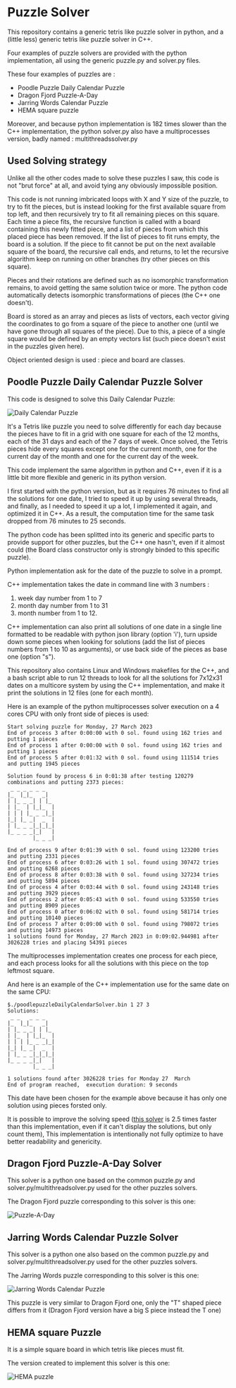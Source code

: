# Puzzle Solver

This repository contains a generic tetris like puzzle solver in python, and a (little less) generic tetris like puzzle solver in C++.

Four examples of puzzle solvers are provided with the python implementation, all using the generic puzzle.py and solver.py files.

These four examples of puzzles are :
- Poodle Puzzle Daily Calendar Puzzle
- Dragon Fjord Puzzle-A-Day
- Jarring Words Calendar Puzzle
- HEMA square puzzle

Moreover, and because python implementation is 182 times slower than the C++ implementation, the python solver.py also have a multiprocesses version, badly named : multithreadssolver.py

## Used Solving strategy

Unlike all the other codes made to solve these puzzles I saw, this code is not "brut force" at all, and avoid tying any obviously impossible position.

This code is not running imbricated loops with X and Y size of the puzzle, to try to fit the pieces, but is instead looking for the first available square from top left, and then recursively try to fit all remaining pieces on this square. Each time a piece fits, the recursive function is called with a board containing this newly fitted piece, and a list of pieces from which this placed piece has been removed. If the list of pieces to fit runs empty, the board is a solution. If the piece to fit cannot be put on the next available square of the board, the recursive call ends, and returns, to let the recursive algorithm keep on running on other branches (try other pieces on this square).

Pieces and their rotations are defined such as no isomorphic transformation remains, to avoid getting the same solution twice or more. The python code automatically detects isomorphic transformations of pieces (the C++ one doesn't).

Board is stored as an array and pieces as lists of vectors, each vector giving the coordinates to go from a square of the piece to another one (until we have gone through all squares of the piece).
Due to this, a piece of a single square would be defined by an empty vectors list (such piece doesn't exist in the puzzles given here).

Object oriented design is used : piece and board are classes.

## Poodle Puzzle Daily Calendar Puzzle Solver

This code is designed to solve this Daily Calendar Puzzle:

![Daily Calendar Puzzle](img/poodlepuzzleDailyCalendarPuzzle.jpeg)

It's a Tetris like puzzle you need to solve differently for each day because the pieces have to fit in a grid with one square for each of the 12 months, each of the 31 days and each of the 7 days of week. Once solved, the Tetris pieces hide every squares except one for the current month, one for the current day of the month and one for the current day of the week.

This code implement the same algorithm in python and C++, even if it is a little bit more flexible and generic in its python version.

I first started with the python version, but as it requires 76 minutes to find all the solutions for one date, I tried to speed it up by using several threads, and finally, as I needed to speed it up a lot, I implemented it again, and optimized it in C++. As a result, the computation time for the same task dropped from 76 minutes to 25 seconds.

The python code has been splitted into its generic and specific parts to provide support for other puzzles, but the C++ one hasn't, even if it almost could (the Board class constructor only is strongly binded to this specific puzzle).

Python implementation ask for the date of the puzzle to solve in a prompt.

C++ implementation takes the date in command line with 3 numbers : 

 1. week day number from 1 to 7
 2. month day number from 1 to 31 
 3. month number from 1 to 12.

C++ implementation can also print all solutions of one date in a single line formatted to be readable with python json library (option 'i'), turn upside down some pieces when looking for solutions (add the list of pieces numbers from 1 to 10 as arguments), or use back side of the pieces as base one (option "s").

This repository also contains Linux and Windows makefiles for the C++, and a bash script able to run 12 threads to look for all the solutions for 7x12x31 dates on a multicore system by using the C++ implementation, and make it print the solutions in 12 files (one for each month).

Here is an example of the python multiprocesses solver execution on a 4 cores CPU with only front side of pieces is used:

    Start solving puzzle for Monday, 27 March 2023
    End of process 3 after 0:00:00 with 0 sol. found using 162 tries and putting 1 pieces
    End of process 1 after 0:00:00 with 0 sol. found using 162 tries and putting 1 pieces
    End of process 5 after 0:01:32 with 0 sol. found using 111514 tries and putting 1945 pieces
    
    Solution found by process 6 in 0:01:38 after testing 120279 combinations and putting 2373 pieces:
     _ _ _ _ _ _
    |_  |_|_   _|
    | |_ _ _| | |_
    | |_  | |_|_  |
    | | | |_ _ _|_|
    |_| |_ _|  _  |
    | |_ _ _|_|_|_|
    |_ _ _ _|_|   |
            |_ _ _|

    End of process 9 after 0:01:39 with 0 sol. found using 123200 tries and putting 2331 pieces
    End of process 6 after 0:03:26 with 1 sol. found using 307472 tries and putting 6268 pieces
    End of process 8 after 0:03:38 with 0 sol. found using 327234 tries and putting 5894 pieces
    End of process 4 after 0:03:44 with 0 sol. found using 243148 tries and putting 3929 pieces
    End of process 2 after 0:05:43 with 0 sol. found using 533550 tries and putting 8909 pieces
    End of process 0 after 0:06:02 with 0 sol. found using 581714 tries and putting 10140 pieces
    End of process 7 after 0:09:00 with 0 sol. found using 798072 tries and putting 14973 pieces
    1 solutions found for Monday, 27 March 2023 in 0:09:02.944981 after 3026228 tries and placing 54391 pieces

The multiprocesses implementation creates one process for each piece, and each process looks for all the solutions with this piece on the top leftmost square.

And here is an example of the C++ implementation use for the same date on the same CPU:

    $./poodlepuzzleDailyCalendarSolver.bin 1 27 3
    Solutions:
     _ _   _ _ _
    |_  |_|_   _|
    | |_ _ _| | |_
    | |_  | |_|_  |
    | | | |_ _ _|_|
    |_| |_ _|  _  |
    | |_ _ _|_|_|_|
    |_ _ _ _|_|   |
            |_ _ _|
    
    1 solutions found after 3026228 tries for Monday 27  March
    End of program reached,  execution duration: 9 seconds

This date have been chosen for the example above because it has only one solution using pieces forsted only.

It is possible to improve the solving speed ([this solver](https://github.com/StevHenry/calendar-puzzle) is 2.5 times faster than this implementation, even if it can't display the solutions, but only count them),
This implementation is intentionally not fully optimize to have better readability and genericity.

## Dragon Fjord Puzzle-A-Day Solver

This solver is a python one based on the common puzzle.py and solver.py/multithreadsolver.py used for the other puzzles solvers.

The Dragon Fjord puzzle corresponding to this solver is this one:

![Puzzle-A-Day](img/dragonFjordCalendarPuzzle.png)

## Jarring Words Calendar Puzzle Solver

This solver is a python one also based on the common puzzle.py and solver.py/multithreadsolver.py used for the other puzzles solvers.

The Jarring Words puzzle corresponding to this solver is this one:

![Jarring Words Calendar Puzzle](img/jarringWordsCalendarPuzzle.jpeg)

This puzzle is very similar to Dragon Fjord one, only the "T" shaped piece differs from it (Dragon Fjord version have a big S piece instead the T one)

## HEMA square Puzzle

It is a simple square board in which tetris like pieces must fit.

The version created to implement this solver is this one:

![HEMA puzzle](img/hemapuzzle.jpeg)
